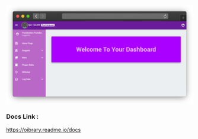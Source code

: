 <p align="center"><img src="https://github.com/Abdurozzaq/Oibrary/blob/master/public/statics/screenshoot.png" width="700"></p>

<h3>Docs Link :</h3>
<p><a href="https://oibrary.readme.io/docs">https://oibrary.readme.io/docs</a></p>

